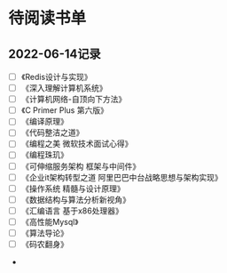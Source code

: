 # 待阅读书单

## 2022-06-14记录
- [ ] 《Redis设计与实现》
- [ ] 《深入理解计算机系统》
- [ ] 《计算机网络-自顶向下方法》
- [ ] 《C Primer Plus 第六版》
- [ ] 《编译原理》
- [ ] 《代码整洁之道》
- [ ] 《编程之美 微软技术面试心得》
- [ ] 《编程珠玑》
- [ ] 《可伸缩服务架构 框架与中间件》
- [ ] 《企业it架构转型之道 阿里巴巴中台战略思想与架构实现》
- [ ] 《操作系统 精髓与设计原理》
- [ ] 《数据结构与算法分析新视角》
- [ ] 《汇编语言 基于x86处理器》
- [ ] 《高性能Mysql》
- [ ] 《算法导论》
- [ ] 《码农翻身》
- 

